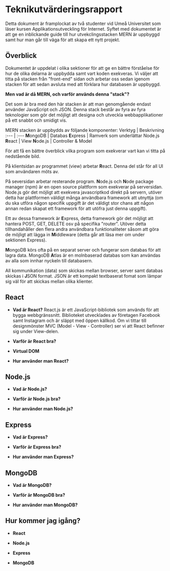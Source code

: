 # Teknikutvärderingsrapport

Detta dokument är framplockat av två studenter vid Umeå Universitet som läser kursen Applikationsutveckling för Internet. Syftet med dokumentet är att ge en inblickande guide till hur utvekclingsstacken MERN är uppbyggd samt hur man går till väga för att skapa ett nytt projekt.

## Överblick

Dokumentet är uppdelat i olika sektioner för att ge en bättre förståelse för hur de olika delarna är uppbydda samt vart koden exekveras. Vi väljer att titta på stacken från "front-end" sidan och arbetar oss sedan igenom stacken för att sedan avsluta med att förklara hur databasen är uppbyggd. 

**Men vad är då MERN, och varför används denna "stack"?**

Det som är bra med den här stacken är att man genomgående endast använder JavaScript och JSON. Denna stack består av fyra av fyra teknologier som gör det möjligt att designa och utveckla webbapplikationer på ett snabbt och smidigt vis. 

MERN stacken är uppbydds av följande komponenter:
Verktyg | Beskrivning
:--- | :---
**M**ongoDB | Databas
**E**xpress | Ramverk som underlättar Node.js
**R**eact   | View
**N**ode.js | Controller & Model

För att få en bättre överblick vilka program som exekverar vart kan vi titta på nedstående bild. 

På klientsidan av programmet (view) arbetar **R**eact. Denna del står för all UI som användaren möts av.

På seversidan arbetar resterande program. **N**ode.js och **N**ode package manager (npm) är en open source plattform som exekverar på serversidan. Node.js gör det möjligt att exekvera javascriptkod direkt på servern, utöver detta har plattformen väldigt många användbara framework att utnyttja (om du ska utföra någon specifik uppgift är det väldigt stor chans att någon annan redan skapat ett framework för att utöfra just denna uppgift). 

Ett av dessa framework är **E**xpress, detta framework gör det möjligt att hantera POST, GET, DELETE osv på specifika "router". Utöver detta tillhandahåller den flera andra användbara funktionaliteter såsom att göra de möjligt att lägga in **M**iddleware (detta går att läsa mer om under sektionen Express).

**M**ongoDB körs ofta på en separat server och fungerar som databas för att lagra data. MongoDB **A**tlas är en molnbaserad databas som kan användas av alla som innhar nyckeln till databasern.

All kommunikation (data) som skickas mellan browser, server samt databas skickas i **J**SON format. JSON är ett kompakt textbaserat fomat som lämpar sig väl för att skickas mellan olika klienter.

## React

* **Vad är React?**
React.js är ett JavaScript-bibliotek som används för att bygga webbgränssnitt. Biblioteket utvecklades av företagen Facebook samt Instagram och är släppt med öppen källkod. Om vi tittar till designmönster MVC (Model - View - Controller) ser vi att React befinner sig under View-delen.

* **Varför är React bra?**
+ **Virtual DOM**

* **Hur använder man React?**

## Node.js

* **Vad är Node.js?**

* **Varför är Node.js bra?**

* **Hur använder man Node.js?**

## Express

* **Vad är Express?**

* **Varför är Express bra?**

* **Hur använder man Express?**

## MongoDB

* **Vad är MongoDB?**

* **Varför är MongoDB bra?**

* **Hur använder man MongoDB?**

## Hur kommer jag igång?

* **React**

* **Node.js**

* **Express**

* **MongoDB**

